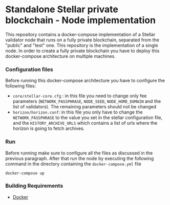 # Standalone Stellar private blockchain - Node implementation
This repository contains a docker-compose implementation of a Stellar validator node that runs on a fully private blockchain, separated from the "public" and "test" one. This repository is the implementation of a single node. In order to create a fully private blockchain you have to deploy this docker-compose architecture on multiple machines.

### Configuration files
Before running this docker-compose architecture you have to configure the following files:
* `core/stellar-core.cfg` : in this file you need to change only fee parameters (`NETWORK_PASSPHRASE`, `NODE_SEED`, `NODE_HOME_DOMAIN` and the list of validators). The remaining parameters should not be changed 
* `horizon/horizon.conf`: in this file you only have to change the `NETWORK_PASSPHRASE` to the value you set in the stellar configuration file, and the `HISTORY_ARCHIVE_URLS` which contains a list of urls where the horizon is going to fetch archives.

### Run 
Before running make sure to configure all the files as discussed in the previous paragraph. After that run the node by executing the following command in the directory containing the `docker-compose.yml` file
```
docker-compose up
```
### Building Requirements
* [Docker](https://docs.docker.com/get-docker/)
